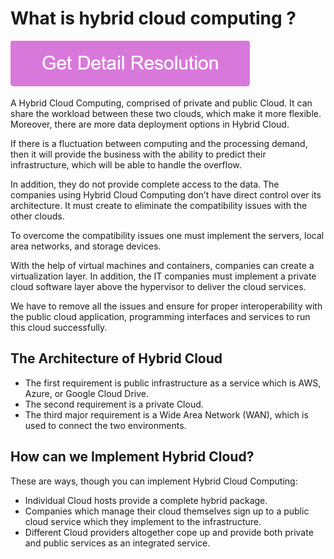 # What is hybrid cloud computing ?

[![What is hybrid cloud computing](pink.png)](https://github.com/tecknewstoday/what.is.hybrid.cloud.computing)

A Hybrid Cloud Computing, comprised of private and public Cloud. It can share the workload between these two clouds, which make it more flexible. Moreover, there are more data deployment options in Hybrid Cloud.

If there is a fluctuation between computing and the processing demand, then it will provide the business with the ability to predict their infrastructure, which will be able to handle the overflow.

In addition, they do not provide complete access to the data. The companies using Hybrid Cloud Computing don’t have direct control over its architecture. It must create to eliminate the compatibility issues with the other clouds.

To overcome the compatibility issues one must implement the servers, local area networks, and storage devices.

With the help of virtual machines and containers, companies can create a virtualization layer. In addition, the IT companies must implement a private cloud software layer above the hypervisor to deliver the cloud services.

We have to remove all the issues and ensure for proper interoperability with the public cloud application, programming interfaces and services to run this cloud successfully.

## The Architecture of Hybrid Cloud

* The first requirement is public infrastructure as a service which is AWS, Azure, or Google Cloud Drive.
* The second requirement is a private Cloud.
* The third major requirement is a Wide Area Network (WAN), which is used to connect the two environments.

## How can we Implement Hybrid Cloud?

These are ways, though you can implement Hybrid Cloud Computing:

* Individual Cloud hosts provide a complete hybrid package.
* Companies which manage their cloud themselves sign up to a public cloud service which they implement to the infrastructure.
* Different Cloud providers altogether cope up and provide both private and public services as an integrated service.
